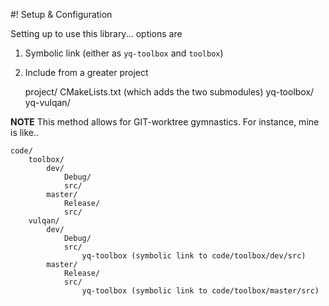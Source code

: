 #! Setup & Configuration

Setting up to use this library... options are
1.  Symbolic link (either as `yq-toolbox` and `toolbox`)
2.  Include from a greater project
    
    project/
        CMakeLists.txt (which adds the two submodules)
        yq-toolbox/
        yq-vulqan/

**NOTE** This method allows for GIT-worktree gymnastics.  For instance, mine is like..

    code/
        toolbox/
            dev/
                Debug/
                src/
            master/
                Release/
                src/
        vulqan/
            dev/
                Debug/
                src/
                    yq-toolbox (symbolic link to code/toolbox/dev/src)
            master/
                Release/
                src/
                    yq-toolbox (symbolic link to code/toolbox/master/src)
           


